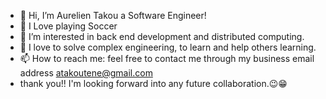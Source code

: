 - 👋 Hi, I’m Aurelien Takou a Software Engineer!
- 👀 I Love playing Soccer
- 🌱 I’m interested in back end development and distributed computing.
- 💞️ I love to solve complex engineering, to learn and help others learning.
- 📫 How to reach me: feel free to contact me through my business email address atakoutene@gmail.com
- thank you!! I'm looking forward into any future collaboration.😉😁

<!---
atakoutene/atakoutene is a ✨ special ✨ repository because its `README.md` (this file) appears on your GitHub profile.
You can click the Preview link to take a look at your changes.
--->
